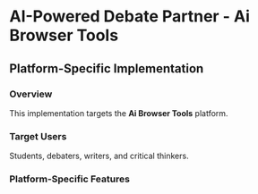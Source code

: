 # AI-Powered Debate Partner - Ai Browser Tools

## Platform-Specific Implementation

### Overview
This implementation targets the **Ai Browser Tools** platform.

### Target Users
Students, debaters, writers, and critical thinkers.

### Platform-Specific Features
